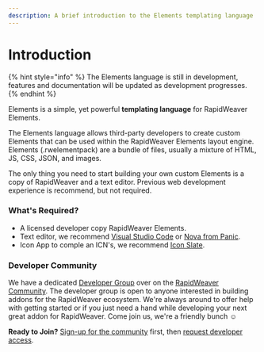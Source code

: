 ```yaml
---
description: A brief introduction to the Elements templating language
---
```


# Introduction

{% hint style="info" %}
The Elements language is still in development, features and documentation will be updated as development progresses.
{% endhint %}

Elements is a simple, yet powerful **templating language** for RapidWeaver Elements.

The Elements language allows third-party developers to create custom Elements that can be used within the RapidWeaver Elements layout engine. Elements (.rwelementpack) are a bundle of files, usually a mixture of HTML, JS, CSS, JSON, and images.

The only thing you need to start building your own custom Elements is a copy of RapidWeaver and a text editor. Previous web development experience is recommend, but not required.

### What's Required?

* A licensed developer copy RapidWeaver Elements.
* Text editor, we recommend [Visual Studio Code](https://code.visualstudio.com) or [Nova from Panic](https://nova.app).
* Icon App to comple an ICN's, we recommend [Icon Slate](https://www.kodlian.com/apps/icon-slate).

### Developer Community

We have a dedicated [Developer Group](https://community.realmacsoftware.com/s/developer/) over on the [RapidWeaver Community](https://community.realmacsoftware.com/). The developer group is open to anyone interested in building addons for the RapidWeaver ecosystem. We're always around to offer help with getting started or if you just need a hand while developing your next great addon for RapidWeaver. Come join us, we're a friendly bunch ☺️

**Ready to Join?** [Sign-up for the community](https://login.circle.so/sign\_up?post\_login\_redirect=%2Fc%2Fbetas%2F\&request\_host=community.realmacsoftware.com\&user%5Binvitation\_token%5D=) first, then [request developer access](https://community.realmacsoftware.com/c/betas/).

